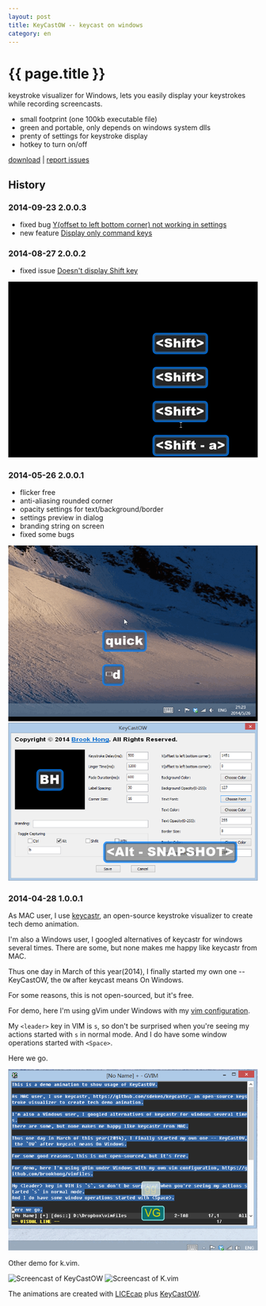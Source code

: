 ```yaml
---
layout: post
title: KeyCastOW -- keycast on windows
category: en
---
```


{{ page.title }}
================

keystroke visualizer for Windows,  lets you easily display your keystrokes while recording screencasts.

* small footprint (one 100kb executable file)
* green and portable, only depends on windows system dlls
* prenty of settings for keystroke display
* hotkey to turn on/off

[download](/assets/downloads/keycastow.zip) | [report issues](https://github.com/brookhong/brookhong.github.io/issues)

## History

### 2014-09-23 2.0.0.3
* fixed bug [Y(offset to left bottom corner) not working in settings](https://github.com/brookhong/brookhong.github.io/issues/8)
* new feature [Display only command keys](https://github.com/brookhong/brookhong.github.io/issues/7)

### 2014-08-27 2.0.0.2
* fixed issue [Doesn't display Shift key](https://github.com/brookhong/brookhong.github.io/issues/5)

![Screencast of keycastow](/assets/images/keycastow_shift.gif)

### 2014-05-26 2.0.0.1
* flicker free
* anti-aliasing rounded corner
* opacity settings for text/background/border
* settings preview in dialog
* branding string on screen
* fixed some bugs

![Screencast of keycastow](/assets/images/keycastow2.gif)
![settings of keycastow](/assets/images/keycastow.png)

### 2014-04-28 1.0.0.1

As MAC user, I use [keycastr](https://github.com/sdeken/keycastr), an open-source keystroke visualizer to create tech demo animation.

I'm also a Windows user, I googled alternatives of keycastr for windows several times.
There are some, but none makes me happy like keycastr from MAC.

Thus one day in March of this year(2014), I finally started my own one -- KeyCastOW, the `OW` after keycast means On Windows.

For some reasons, this is not open-sourced, but it's free.

For demo, here I'm using gVim under Windows with my [vim configuration](https://github.com/brookhong/vimfiles).

My `<leader>` key in VIM is `s`, so don't be surprised when you're seeing my
actions started with `s` in normal mode.
And I do have some window operations started with `<Space>`.

Here we go.

![Screencast of keycastow](/assets/images/keycastow.gif)

Other demo for k.vim.

![Screencast of KeyCastOW](http://drp.io/files/536124ae9a4f9.gif)
![Screencast of K.vim](http://drp.io/files/5357c687a659a.gif)

The animations are created with [LICEcap](http://www.cockos.com/licecap/)
plus [KeyCastOW](/assets/downloads/keycastow.zip).
